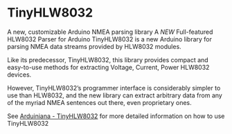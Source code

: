 # TinyHLW8032
A new, customizable Arduino NMEA parsing library
A *NEW* Full-featured HLW8032 Parser for Arduino
TinyHLW8032 is a new Arduino library for parsing NMEA data streams provided by HLW8032 modules.

Like its predecessor, TinyHLW8032, this library provides compact and easy-to-use methods for extracting Voltage, Current, Power HLW8032 devices. 

However, TinyHLW8032’s programmer interface is considerably simpler to use than HLW8032, and the new library can extract arbitrary data from any of the myriad NMEA sentences out there, even proprietary ones.

See [Arduiniana - TinyHLW8032](https://www.github.com/dianjixz/TinyHLW8032/) for more detailed information on how to use TinyHLW8032
